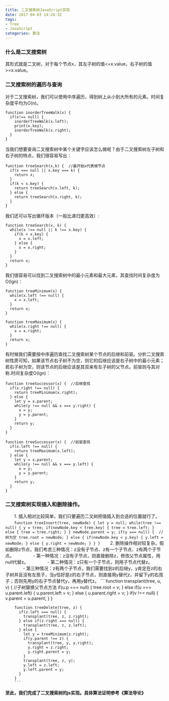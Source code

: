 ```yaml
---
title: 二叉搜索树JavaScript实现
date: 2017-04-03 14:24:32
tags: 
- Tree
- JavaScript
categories: 算法
---
```


### 什么是二叉搜索树
其形式就是二叉树，对于每个节点x，其左子树的值<=x.value，右子树的值>=x.value。
<!--more-->
### 二叉搜索树的遍历与查询

对于二叉搜索树，我们可以使用中序遍历，得到树上从小到大所有的元素。时间复杂度平均为O(n)。
```
function inorderTreeWalk(x) {
  if(x!== null) {
    inorderTreeWalk(x.left);
    print(x.key);
    inorderTreeWalk(x.right);
  }  
}
```

当我们想要查询二叉搜索树中某个关键字应该怎么做呢？由于二叉搜索树左子树和右子树的特点，我们很容易写出：
```
function treeSearch(x,k) {  //最开始x代表根节点
  if(x === null || x.key === k) {
    return x;
  }
  if(k < x.key) {
    return treeSearch(x.left, k);
  } else {
    return treeSearch(x.right, k);
  }
}
```
我们还可以写出循环版本（一般比递归更高效）:
```
function treeSearch(x, k) {
  while(x !== null || k !== x.key) {
    if(k < x.key) {
      x = x.left;
    } else {
      x = x.right;
    }
  }
  return x;
}
```
我们很容易可以找到二叉搜索树中的最小元素和最大元素，其查找时间复杂度为O(lgn)：
```
function treeMinimum(x) {
  while(x.left !== null) {
    x = x.left;
  }
  return x;
}

function treeMaximum(x) {
  while(x.right !== null) {
    x = x.right;
  }
  return x;
}
```
有时候我们需要按中序遍历查找二叉搜索树某个节点的后继和前驱。分析二叉搜索树性质可知，如果该节点右子树不为空，则它的后继应该是右子树中的最小元素；若右子树为空，则该节点的后继应该是其双亲有左子树的父节点。前驱则与其对称.时间复杂度O(lgn)：
```
function treeSuccessor(x) {  //后继查找
  if(x.right !== null) {
    return treeMinimum(x.right);
  } else {
    let y = x.parent;
    while(y !== null && x === y.right) {
      x = y;
      y = y.parent;
    }
    return y;
  }
}

function treeSuccessor(x) {  //前驱查找
  if(x.left !== null) {
    return treeMaximum(x.left);
  } else {
    let y = x.parent;
    while(y !== null && x === y.left) {
      x = y;
      y = y.parent;
    }
    return y;
  }
}
```
### 二叉搜索树实现插入和删除操作。
　　1. 插入相对比较简单，我们只要遍历二叉树把值插入到合适的位置就行了。
　　```
        function treeInsert(tree, newNode) {
          let y = null;
          while(tree !== null) {
            y = tree;
            if(newNode.key < tree.key) {
              tree = tree.left;
            } else {
              tree = tree.right;
            }
          }
          newNode.parent = y;
          if(y === null) {  // 树为空
            tree.root = newNode;
          } else {
            if(newNode.key < y.key) {
              y.left = newNode;
            } else {
              y.right = newNode;
            }
          }
        }
        ```
　　2. 删除操作相对较复杂。假如删除z节点，我们考虑三种情况：z没有子节点、z有一个子节点、z有两个子节点。
　　　　- 第一种情况：z没有子节点，则直接删除z，修改父节点属性，用null代替z。
　　　　- 第二种情况：z只有一个子节点，则用子节点代替z。
　　　　- 第三种情况：z有两个子节点，我们需要找到z的后继y，y肯定在z的右子树并且没有左孩子，当y恰好是z的右子节点，则直接用y替代z，并留下y的右孩子；否则先用y的右子节点替代y，再用y替代z。
        ```
        function transplant(tree, u, v) {  //子树替换父节点方法
          if(u.p === null) {
            tree.root = v;
          } else if(u === u.parent.left) {
            u.parent.left = v;
          } else {
            u.parent.right = v;
          }
          if(v !== null) {
            v.parent = u.parent;
          }
        }

        function treeDelete(tree, z) {
          if(z.left === null) {
            transplant(tree, z, z.right);
          } else if(z.right === null) {
            transplant(tree, z, z.left);
          } else {
            let y = treeMinimum(z.right);
            if(y.parent !== z) {
              transplant(tree, y, y.right);
              y.right = z.right;
              y.right.parent = y;
            }
            transplant(tree, z, y);
            y.left = z.left;
            y.left.parent = y;
          }
        }
        ```
**至此，我们完成了二叉搜索树的js实现。具体算法证明参考《算法导论》**
